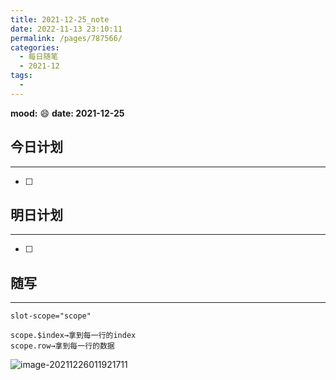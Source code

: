 ```yaml
---
title: 2021-12-25_note
date: 2022-11-13 23:10:11
permalink: /pages/787566/
categories:
  - 每日随笔
  - 2021-12
tags:
  - 
---
```

**mood:** :smile:  									**date: 2021-12-25**  
## 今日计划  
------
- [ ]  
## 明日计划  
------
- [ ]  
## 随写 
------

```
slot-scope="scope"

scope.$index→拿到每一行的index
scope.row→拿到每一行的数据
```

![image-20211226011921711](https://img.ggball.top/picGo/image-20211226011921711.png)